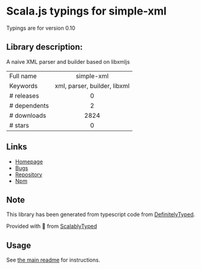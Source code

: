 
# Scala.js typings for simple-xml

Typings are for version 0.10

## Library description:
A naive XML parser and builder based on libxmljs

|                    |                 |
| ------------------ | :-------------: |
| Full name          | simple-xml |
| Keywords           | xml, parser, builder, libxml |
| # releases         | 0 |
| # dependents       | 2 |
| # downloads        | 2824 |
| # stars            | 0 |

## Links
- [Homepage](https://github.com/AirAsiaExpedia/node-simple-xml#readme)
- [Bugs](https://github.com/AirAsiaExpedia/node-simple-xml/issues)
- [Repository](https://github.com/AirAsiaExpedia/node-simple-xml)
- [Npm](https://www.npmjs.com/package/simple-xml)
    


## Note
This library has been generated from typescript code from [DefinitelyTyped](https://definitelytyped.org).

Provided with :purple_heart: from [ScalablyTyped](https://github.com/oyvindberg/ScalablyTyped)

## Usage
See [the main readme](../../readme.md) for instructions.


